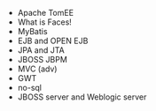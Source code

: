 * Apache TomEE
* What is Faces!
* MyBatis
* EJB and OPEN EJB
* JPA and JTA
* JBOSS JBPM
* MVC (adv)
* GWT
* no-sql
* JBOSS server and Weblogic server
